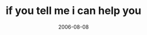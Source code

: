---
layout: base.njk
title : 'if you tell me i can help you' 
view_title : 'if you tell me i can help you' 
year : '2006' 
date : '2006-08-08' 
img_file : '/drawing/ifyoutellmeicanhelpyou.png' 
html_file : 'ifyoutellmeicanhelpyou' 
next_html : 'atleastyouwillbesafe.html' 
year_order : '207' 
permalink : "title/{{html_file}}.html"
---